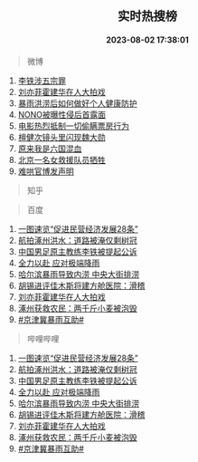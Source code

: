 <div align="center"><h2>实时热搜榜</h2><h4>2023-08-02 17:38:01</h4></div>

> 微博  

1. [李铁涉五宗罪](https://s.weibo.com/weibo?q=%23%E6%9D%8E%E9%93%81%E6%B6%89%E4%BA%94%E5%AE%97%E7%BD%AA%23&t=31&band_rank=1&Refer=top)<br />
2. [刘亦菲霍建华在人大拍戏](https://s.weibo.com/weibo?q=%23%E5%88%98%E4%BA%A6%E8%8F%B2%E9%9C%8D%E5%BB%BA%E5%8D%8E%E5%9C%A8%E4%BA%BA%E5%A4%A7%E6%8B%8D%E6%88%8F%23&t=31&band_rank=2&Refer=top)<br />
3. [暴雨洪涝后如何做好个人健康防护](https://s.weibo.com/weibo?q=%23%E6%9A%B4%E9%9B%A8%E6%B4%AA%E6%B6%9D%E5%90%8E%E5%A6%82%E4%BD%95%E5%81%9A%E5%A5%BD%E4%B8%AA%E4%BA%BA%E5%81%A5%E5%BA%B7%E9%98%B2%E6%8A%A4%23&t=31&band_rank=3&Refer=top)<br />
4. [NONO被曝性侵后首露面](https://s.weibo.com/weibo?q=%23NONO%E8%A2%AB%E6%9B%9D%E6%80%A7%E4%BE%B5%E5%90%8E%E9%A6%96%E9%9C%B2%E9%9D%A2%23&t=31&band_rank=4&Refer=top)<br />
5. [电影热烈抵制一切偷瞒票房行为](https://s.weibo.com/weibo?q=%23%E7%94%B5%E5%BD%B1%E7%83%AD%E7%83%88%E6%8A%B5%E5%88%B6%E4%B8%80%E5%88%87%E5%81%B7%E7%9E%92%E7%A5%A8%E6%88%BF%E8%A1%8C%E4%B8%BA%23&t=31&band_rank=5&Refer=top)<br />
6. [檀健次镜头里闪现魏大勋](https://s.weibo.com/weibo?q=%23%E6%AA%80%E5%81%A5%E6%AC%A1%E9%95%9C%E5%A4%B4%E9%87%8C%E9%97%AA%E7%8E%B0%E9%AD%8F%E5%A4%A7%E5%8B%8B%23&t=31&band_rank=6&Refer=top)<br />
7. [原来我是六国混血](https://s.weibo.com/weibo?q=%E5%8E%9F%E6%9D%A5%E6%88%91%E6%98%AF%E5%85%AD%E5%9B%BD%E6%B7%B7%E8%A1%80&t=31&band_rank=7&Refer=top)<br />
8. [北京一名女救援队员牺牲](https://s.weibo.com/weibo?q=%23%E5%8C%97%E4%BA%AC%E4%B8%80%E5%90%8D%E5%A5%B3%E6%95%91%E6%8F%B4%E9%98%9F%E5%91%98%E7%89%BA%E7%89%B2%23&t=31&band_rank=8&Refer=top)<br />
9. [难哄官博发声明](https://s.weibo.com/weibo?q=%23%E9%9A%BE%E5%93%84%E5%AE%98%E5%8D%9A%E5%8F%91%E5%A3%B0%E6%98%8E%23&t=31&band_rank=9&Refer=top)<br />

> 知乎  


> 百度  

1. [一图速览“促进民营经济发展28条”](https://www.baidu.com/s?wd=%E4%B8%80%E5%9B%BE%E9%80%9F%E8%A7%88%E2%80%9C%E4%BF%83%E8%BF%9B%E6%B0%91%E8%90%A5%E7%BB%8F%E6%B5%8E%E5%8F%91%E5%B1%9528%E6%9D%A1%E2%80%9D&sa=fyb_news&rsv_dl=fyb_news)<br />
2. [航拍涿州洪水：道路被淹仅剩树冠](https://www.baidu.com/s?wd=%E8%88%AA%E6%8B%8D%E6%B6%BF%E5%B7%9E%E6%B4%AA%E6%B0%B4%EF%BC%9A%E9%81%93%E8%B7%AF%E8%A2%AB%E6%B7%B9%E4%BB%85%E5%89%A9%E6%A0%91%E5%86%A0&sa=fyb_news&rsv_dl=fyb_news)<br />
3. [中国男足原主教练李铁被提起公诉](https://www.baidu.com/s?wd=%E4%B8%AD%E5%9B%BD%E7%94%B7%E8%B6%B3%E5%8E%9F%E4%B8%BB%E6%95%99%E7%BB%83%E6%9D%8E%E9%93%81%E8%A2%AB%E6%8F%90%E8%B5%B7%E5%85%AC%E8%AF%89&sa=fyb_news&rsv_dl=fyb_news)<br />
4. [全力以赴 应对极端降雨](https://www.baidu.com/s?wd=%E5%85%A8%E5%8A%9B%E4%BB%A5%E8%B5%B4+%E5%BA%94%E5%AF%B9%E6%9E%81%E7%AB%AF%E9%99%8D%E9%9B%A8&sa=fyb_news&rsv_dl=fyb_news)<br />
5. [哈尔滨暴雨导致内涝 中央大街排涝](https://www.baidu.com/s?wd=%E5%93%88%E5%B0%94%E6%BB%A8%E6%9A%B4%E9%9B%A8%E5%AF%BC%E8%87%B4%E5%86%85%E6%B6%9D+%E4%B8%AD%E5%A4%AE%E5%A4%A7%E8%A1%97%E6%8E%92%E6%B6%9D&sa=fyb_news&rsv_dl=fyb_news)<br />
6. [胡锡进评佳木斯将建方舱医院：滑稽](https://www.baidu.com/s?wd=%E8%83%A1%E9%94%A1%E8%BF%9B%E8%AF%84%E4%BD%B3%E6%9C%A8%E6%96%AF%E5%B0%86%E5%BB%BA%E6%96%B9%E8%88%B1%E5%8C%BB%E9%99%A2%EF%BC%9A%E6%BB%91%E7%A8%BD&sa=fyb_news&rsv_dl=fyb_news)<br />
7. [刘亦菲霍建华在人大拍戏](https://www.baidu.com/s?wd=%E5%88%98%E4%BA%A6%E8%8F%B2%E9%9C%8D%E5%BB%BA%E5%8D%8E%E5%9C%A8%E4%BA%BA%E5%A4%A7%E6%8B%8D%E6%88%8F&sa=fyb_news&rsv_dl=fyb_news)<br />
8. [涿州获救农民：两千斤小麦被泡毁](https://www.baidu.com/s?wd=%E6%B6%BF%E5%B7%9E%E8%8E%B7%E6%95%91%E5%86%9C%E6%B0%91%EF%BC%9A%E4%B8%A4%E5%8D%83%E6%96%A4%E5%B0%8F%E9%BA%A6%E8%A2%AB%E6%B3%A1%E6%AF%81&sa=fyb_news&rsv_dl=fyb_news)<br />
9. [#京津冀暴雨互助#](https://www.baidu.com/s?wd=%23%E4%BA%AC%E6%B4%A5%E5%86%80%E6%9A%B4%E9%9B%A8%E4%BA%92%E5%8A%A9%23&sa=fyb_news&rsv_dl=fyb_news)<br />

> 哔哩哔哩  

1. [一图速览“促进民营经济发展28条”](https://www.baidu.com/s?wd=%E4%B8%80%E5%9B%BE%E9%80%9F%E8%A7%88%E2%80%9C%E4%BF%83%E8%BF%9B%E6%B0%91%E8%90%A5%E7%BB%8F%E6%B5%8E%E5%8F%91%E5%B1%9528%E6%9D%A1%E2%80%9D&sa=fyb_news&rsv_dl=fyb_news)<br />
2. [航拍涿州洪水：道路被淹仅剩树冠](https://www.baidu.com/s?wd=%E8%88%AA%E6%8B%8D%E6%B6%BF%E5%B7%9E%E6%B4%AA%E6%B0%B4%EF%BC%9A%E9%81%93%E8%B7%AF%E8%A2%AB%E6%B7%B9%E4%BB%85%E5%89%A9%E6%A0%91%E5%86%A0&sa=fyb_news&rsv_dl=fyb_news)<br />
3. [中国男足原主教练李铁被提起公诉](https://www.baidu.com/s?wd=%E4%B8%AD%E5%9B%BD%E7%94%B7%E8%B6%B3%E5%8E%9F%E4%B8%BB%E6%95%99%E7%BB%83%E6%9D%8E%E9%93%81%E8%A2%AB%E6%8F%90%E8%B5%B7%E5%85%AC%E8%AF%89&sa=fyb_news&rsv_dl=fyb_news)<br />
4. [全力以赴 应对极端降雨](https://www.baidu.com/s?wd=%E5%85%A8%E5%8A%9B%E4%BB%A5%E8%B5%B4+%E5%BA%94%E5%AF%B9%E6%9E%81%E7%AB%AF%E9%99%8D%E9%9B%A8&sa=fyb_news&rsv_dl=fyb_news)<br />
5. [哈尔滨暴雨导致内涝 中央大街排涝](https://www.baidu.com/s?wd=%E5%93%88%E5%B0%94%E6%BB%A8%E6%9A%B4%E9%9B%A8%E5%AF%BC%E8%87%B4%E5%86%85%E6%B6%9D+%E4%B8%AD%E5%A4%AE%E5%A4%A7%E8%A1%97%E6%8E%92%E6%B6%9D&sa=fyb_news&rsv_dl=fyb_news)<br />
6. [胡锡进评佳木斯将建方舱医院：滑稽](https://www.baidu.com/s?wd=%E8%83%A1%E9%94%A1%E8%BF%9B%E8%AF%84%E4%BD%B3%E6%9C%A8%E6%96%AF%E5%B0%86%E5%BB%BA%E6%96%B9%E8%88%B1%E5%8C%BB%E9%99%A2%EF%BC%9A%E6%BB%91%E7%A8%BD&sa=fyb_news&rsv_dl=fyb_news)<br />
7. [刘亦菲霍建华在人大拍戏](https://www.baidu.com/s?wd=%E5%88%98%E4%BA%A6%E8%8F%B2%E9%9C%8D%E5%BB%BA%E5%8D%8E%E5%9C%A8%E4%BA%BA%E5%A4%A7%E6%8B%8D%E6%88%8F&sa=fyb_news&rsv_dl=fyb_news)<br />
8. [涿州获救农民：两千斤小麦被泡毁](https://www.baidu.com/s?wd=%E6%B6%BF%E5%B7%9E%E8%8E%B7%E6%95%91%E5%86%9C%E6%B0%91%EF%BC%9A%E4%B8%A4%E5%8D%83%E6%96%A4%E5%B0%8F%E9%BA%A6%E8%A2%AB%E6%B3%A1%E6%AF%81&sa=fyb_news&rsv_dl=fyb_news)<br />
9. [#京津冀暴雨互助#](https://www.baidu.com/s?wd=%23%E4%BA%AC%E6%B4%A5%E5%86%80%E6%9A%B4%E9%9B%A8%E4%BA%92%E5%8A%A9%23&sa=fyb_news&rsv_dl=fyb_news)<br />
